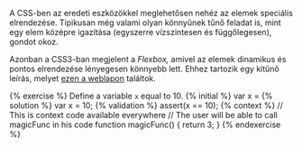 A CSS-ben az eredeti eszközökkel meglehetősen nehéz az elemek speciális elrendezése. Tipikusan még valami olyan könnyűnek tűnő feladat is, mint egy elem középre igazítása \(egyszerre vízszintesen és függőlegesen\), gondot okoz.

Azonban a CSS3-ban megjelent a _Flexbox,_ amivel az elemek dinamikus és pontos elrendezése lényegesen könnyebb lett. Ehhez tartozik egy kitűnő leírás, melyet [ezen a weblapon](https://css-tricks.com/snippets/css/a-guide-to-flexbox/) találtok.

{% exercise %}
Define a variable `x` equal to 10.
{% initial %}
var x =
{% solution %}
var x = 10;
{% validation %}
assert(x == 10);
{% context %}
// This is context code available everywhere
// The user will be able to call magicFunc in his code
function magicFunc() {
    return 3;
}
{% endexercise %}

